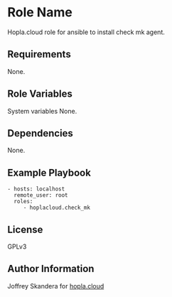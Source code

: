 Role Name
=========

Hopla.cloud role for ansible to install check mk agent.

Requirements
------------

None.

Role Variables
--------------

System variables
None.


Dependencies
------------
None.


Example Playbook
----------------

    - hosts: localhost
      remote_user: root
      roles:
         - hoplacloud.check_mk

License
-------

GPLv3

Author Information
------------------

Joffrey Skandera for [hopla.cloud](https://hopla.cloud)
